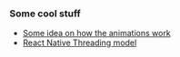 ### Some cool stuff

- [Some idea on how the animations work](https://reactnative.dev/docs/animated#using-the-native-driver)
- [React Native Threading model](https://reactnative.dev/architecture/threading-model)
